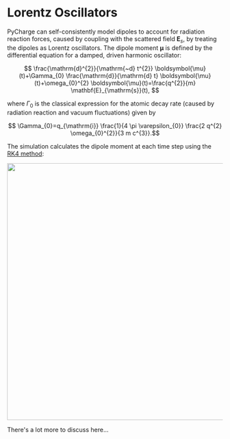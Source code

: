 # Lorentz Oscillators

PyCharge can self-consistently model dipoles to account for radiation reaction forces, caused by coupling with the scattered field $\mathbf{E}_s$, by treating the dipoles as Lorentz oscillators. The dipole moment $\boldsymbol{\mu}$ is defined by the differential equation for a damped, driven harmonic oscillator:

$$
    \frac{\mathrm{d}^{2}}{\mathrm{~d} t^{2}} \boldsymbol{\mu}(t)+\Gamma_{0} \frac{\mathrm{d}}{\mathrm{d} t} \boldsymbol{\mu}(t)+\omega_{0}^{2} \boldsymbol{\mu}(t)=\frac{q^{2}}{m} \mathbf{E}_{\mathrm{s}}(t),
$$

where $\Gamma_0$ is the classical expression for the atomic decay rate (caused by radiation reaction and vacuum fluctuations) given by

$$
\Gamma_{0}=q_{\mathrm{i}} \frac{1}{4 \pi \varepsilon_{0}} \frac{2 q^{2} \omega_{0}^{2}}{3 m c^{3}}.$$

The simulation calculates the dipole moment at each time step using the [RK4 method](https://en.wikipedia.org/wiki/Runge%E2%80%93Kutta_methods):

<p align="center">
  <img width="600" src="../../figs/algorithm1.jpg">
</p>

There's a lot more to discuss here...

[^1]: L. Novotny and B. Hecht, _Principles of Nano-Optics_, Chapter 8.5